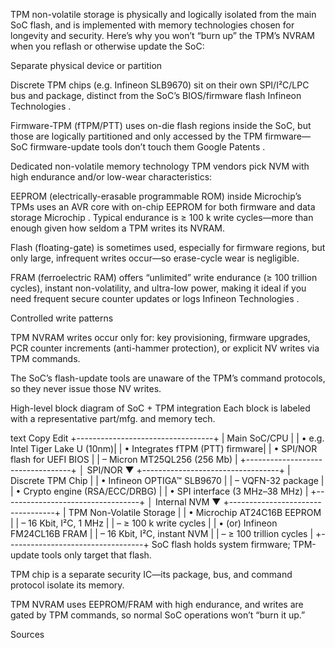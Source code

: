 TPM non-volatile storage is physically and logically isolated from the main SoC flash, and is implemented with memory technologies chosen for longevity and security. Here’s why you won’t “burn up” the TPM’s NVRAM when you reflash or otherwise update the SoC:

Separate physical device or partition

Discrete TPM chips (e.g. Infineon SLB9670) sit on their own SPI/I²C/LPC bus and package, distinct from the SoC’s BIOS/firmware flash 
Infineon Technologies
.

Firmware-TPM (fTPM/PTT) uses on-die flash regions inside the SoC, but those are logically partitioned and only accessed by the TPM firmware—SoC firmware-update tools don’t touch them 
Google Patents
.

Dedicated non-volatile memory technology
TPM vendors pick NVM with high endurance and/or low-wear characteristics:

EEPROM (electrically-erasable programmable ROM) inside Microchip’s TPMs uses an AVR core with on-chip EEPROM for both firmware and data storage 
Microchip
. Typical endurance is ≥ 100 k write cycles—more than enough given how seldom a TPM writes its NVRAM.

Flash (floating-gate) is sometimes used, especially for firmware regions, but only large, infrequent writes occur—so erase-cycle wear is negligible.

FRAM (ferroelectric RAM) offers “unlimited” write endurance (≥ 100 trillion cycles), instant non-volatility, and ultra-low power, making it ideal if you need frequent secure counter updates or logs 
Infineon Technologies
.

Controlled write patterns

TPM NVRAM writes occur only for: key provisioning, firmware upgrades, PCR counter increments (anti-hammer protection), or explicit NV writes via TPM commands.

The SoC’s flash-update tools are unaware of the TPM’s command protocols, so they never issue those NV writes.

High-level block diagram of SoC + TPM integration
Each block is labeled with a representative part/mfg. and memory tech.

text
Copy
Edit
+----------------------------------+
|           Main SoC/CPU           |
|  • e.g. Intel Tiger Lake U (10nm)| 
|  • Integrates fTPM (PTT) firmware|
|  • SPI/NOR flash for UEFI BIOS   |
|    – Micron MT25QL256 (256 Mb)    |
+----------------------------------+
              │ SPI/NOR
              ▼
+----------------------------------+
|       Discrete TPM Chip          |
|  • Infineon OPTIGA™ SLB9670      | 
|    – VQFN-32 package             |
|  • Crypto engine (RSA/ECC/DRBG)  |
|  • SPI interface (3 MHz–38 MHz)  |
+----------------------------------+
              │ Internal NVM
              ▼
+----------------------------------+
|      TPM Non-Volatile Storage    |
|  • Microchip AT24C16B EEPROM     |
|    – 16 Kbit, I²C, 1 MHz         |
|    – ≥ 100 k write cycles        |
|  • (or) Infineon FM24CL16B FRAM  |
|    – 16 Kbit, I²C, instant NVM    |
|    – ≥ 100 trillion cycles       |
+----------------------------------+
SoC flash holds system firmware; TPM-update tools only target that flash.

TPM chip is a separate security IC—its package, bus, and command protocol isolate its memory.

TPM NVRAM uses EEPROM/FRAM with high endurance, and writes are gated by TPM commands, so normal SoC operations won’t “burn it up.”





Sources

